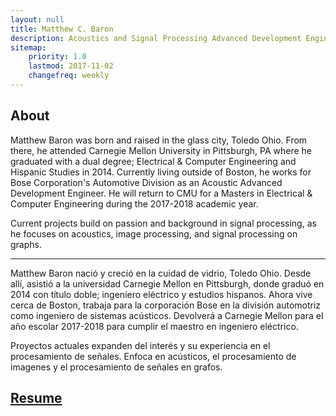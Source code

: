 ```yaml
---
layout: null
title: Matthew C. Baron
description: Acoustics and Signal Processing Advanced Development Engineer \\ Hobbyist Photographer 
sitemap:
    priority: 1.0
    lastmod: 2017-11-02
    changefreq: weekly
---
```

## About 

Matthew Baron was born and raised in the glass city, Toledo Ohio. From there, he attended Carnegie Mellon University in Pittsburgh, PA where he graduated with a dual degree; Electrical & Computer Engineering and Hispanic Studies in 2014. Currently living outside of Boston, he works for Bose Corporation's Automotive Division as an Acoustic Advanced Development Engineer. He will return to CMU for a Masters in Electrical & Computer Engineering during the 2017-2018 academic year.

Current projects build on passion and background in signal processing, as he focuses on acoustics, image processing, and signal processing on graphs.

---

Matthew Baron nació y creció en la cuidad de vidrio, Toledo Ohio. Desde allí, asistió a la universidad Carnegie Mellon en Pittsburgh, donde graduó en 2014 con título doble; ingeniero eléctrico y estudios hispanos. Ahora vive cerca de Boston, trabaja para la corporación Bose en la división automotriz como ingeniero de sistemas acústicos. Devolverá a Carnegie Mellon para el año escolar 2017-2018 para cumplir el maestro en ingeniero eléctrico.

Proyectos actuales expanden del interés y su experiencia en el procesamiento de señales. Enfoca en acústicos, el procesamiento de imagenes y el procesamiento de señales en grafos.

## [Resume](/static/resume-fall-17.pdf) 
